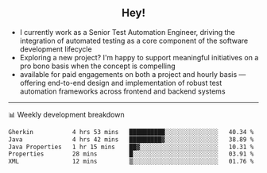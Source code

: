 <h2 align="center">Hey!</h2>

- I currently work as a Senior Test Automation Engineer, driving the integration of automated testing as a core component of the software development lifecycle
- Exploring a new project? I'm happy to support meaningful initiatives on a pro bono basis when the concept is compelling
-  available for paid engagements on both a project and hourly basis — offering end-to-end design and implementation of robust test automation frameworks across frontend and backend systems
  
  -------
  
📊 Weekly development breakdown

<!--START_SECTION:waka-->

```txt
Gherkin           4 hrs 53 mins   ██████████░░░░░░░░░░░░░░░   40.34 %
Java              4 hrs 42 mins   █████████▓░░░░░░░░░░░░░░░   38.89 %
Java Properties   1 hr 15 mins    ██▓░░░░░░░░░░░░░░░░░░░░░░   10.31 %
Properties        28 mins         █░░░░░░░░░░░░░░░░░░░░░░░░   03.91 %
XML               12 mins         ▒░░░░░░░░░░░░░░░░░░░░░░░░   01.76 %
```

<!--END_SECTION:waka-->
